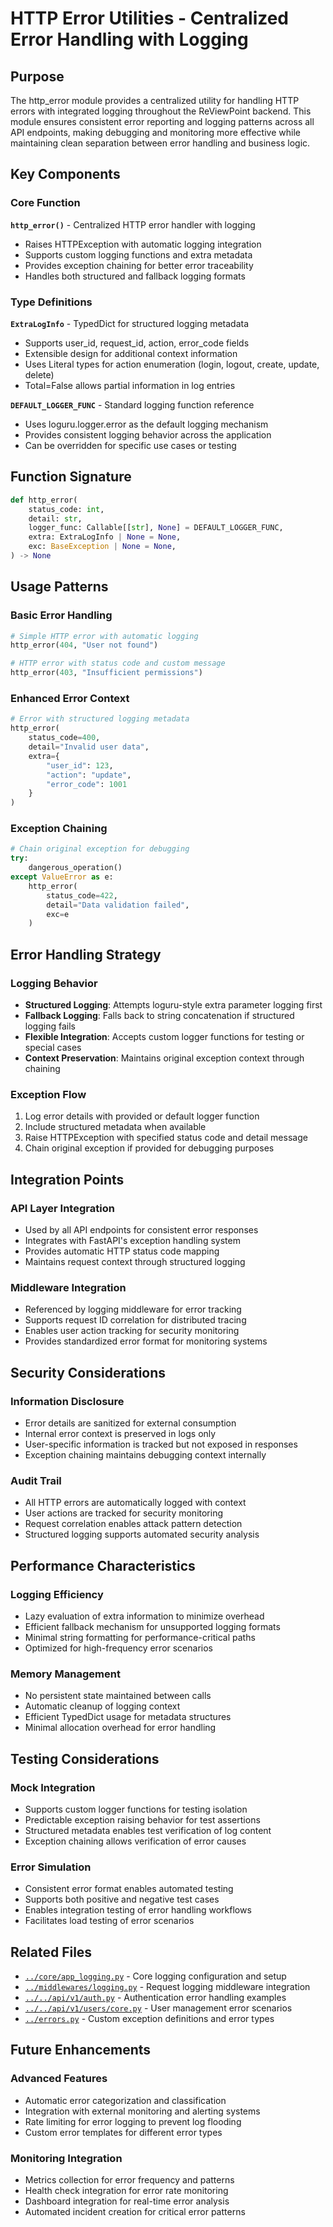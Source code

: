 # HTTP Error Utilities - Centralized Error Handling with Logging

## Purpose

The http_error module provides a centralized utility for handling HTTP errors with integrated logging throughout the ReViewPoint backend. This module ensures consistent error reporting and logging patterns across all API endpoints, making debugging and monitoring more effective while maintaining clean separation between error handling and business logic.

## Key Components

### Core Function

**`http_error()`** - Centralized HTTP error handler with logging

- Raises HTTPException with automatic logging integration
- Supports custom logging functions and extra metadata
- Provides exception chaining for better error traceability
- Handles both structured and fallback logging formats

### Type Definitions

**`ExtraLogInfo`** - TypedDict for structured logging metadata

- Supports user_id, request_id, action, error_code fields
- Extensible design for additional context information
- Uses Literal types for action enumeration (login, logout, create, update, delete)
- Total=False allows partial information in log entries

**`DEFAULT_LOGGER_FUNC`** - Standard logging function reference

- Uses loguru.logger.error as the default logging mechanism
- Provides consistent logging behavior across the application
- Can be overridden for specific use cases or testing

## Function Signature

```python
def http_error(
    status_code: int,
    detail: str,
    logger_func: Callable[[str], None] = DEFAULT_LOGGER_FUNC,
    extra: ExtraLogInfo | None = None,
    exc: BaseException | None = None,
) -> None
```

## Usage Patterns

### Basic Error Handling

```python
# Simple HTTP error with automatic logging
http_error(404, "User not found")

# HTTP error with status code and custom message
http_error(403, "Insufficient permissions")
```

### Enhanced Error Context

```python
# Error with structured logging metadata
http_error(
    status_code=400,
    detail="Invalid user data",
    extra={
        "user_id": 123,
        "action": "update",
        "error_code": 1001
    }
)
```

### Exception Chaining

```python
# Chain original exception for debugging
try:
    dangerous_operation()
except ValueError as e:
    http_error(
        status_code=422,
        detail="Data validation failed",
        exc=e
    )
```

## Error Handling Strategy

### Logging Behavior

- **Structured Logging**: Attempts loguru-style extra parameter logging first
- **Fallback Logging**: Falls back to string concatenation if structured logging fails
- **Flexible Integration**: Accepts custom logger functions for testing or special cases
- **Context Preservation**: Maintains original exception context through chaining

### Exception Flow

1. Log error details with provided or default logger function
2. Include structured metadata when available
3. Raise HTTPException with specified status code and detail message
4. Chain original exception if provided for debugging purposes

## Integration Points

### API Layer Integration

- Used by all API endpoints for consistent error responses
- Integrates with FastAPI's exception handling system
- Provides automatic HTTP status code mapping
- Maintains request context through structured logging

### Middleware Integration

- Referenced by logging middleware for error tracking
- Supports request ID correlation for distributed tracing
- Enables user action tracking for security monitoring
- Provides standardized error format for monitoring systems

## Security Considerations

### Information Disclosure

- Error details are sanitized for external consumption
- Internal error context is preserved in logs only
- User-specific information is tracked but not exposed in responses
- Exception chaining maintains debugging context internally

### Audit Trail

- All HTTP errors are automatically logged with context
- User actions are tracked for security monitoring
- Request correlation enables attack pattern detection
- Structured logging supports automated security analysis

## Performance Characteristics

### Logging Efficiency

- Lazy evaluation of extra information to minimize overhead
- Efficient fallback mechanism for unsupported logging formats
- Minimal string formatting for performance-critical paths
- Optimized for high-frequency error scenarios

### Memory Management

- No persistent state maintained between calls
- Automatic cleanup of logging context
- Efficient TypedDict usage for metadata structures
- Minimal allocation overhead for error handling

## Testing Considerations

### Mock Integration

- Supports custom logger functions for testing isolation
- Predictable exception raising behavior for test assertions
- Structured metadata enables test verification of log content
- Exception chaining allows verification of error causes

### Error Simulation

- Consistent error format enables automated testing
- Supports both positive and negative test cases
- Enables integration testing of error handling workflows
- Facilitates load testing of error scenarios

## Related Files

- [`../core/app_logging.py`](../core/app_logging.py.md) - Core logging configuration and setup
- [`../middlewares/logging.py`](../middlewares/logging.py.md) - Request logging middleware integration
- [`../../api/v1/auth.py`](../api/v1/auth.py.md) - Authentication error handling examples
- [`../../api/v1/users/core.py`](../api/v1/users/core.py.md) - User management error scenarios
- [`../errors.py`](errors.py.md) - Custom exception definitions and error types

## Future Enhancements

### Advanced Features

- Automatic error categorization and classification
- Integration with external monitoring and alerting systems
- Rate limiting for error logging to prevent log flooding
- Custom error templates for different error types

### Monitoring Integration

- Metrics collection for error frequency and patterns
- Health check integration for error rate monitoring
- Dashboard integration for real-time error analysis
- Automated incident creation for critical error patterns
